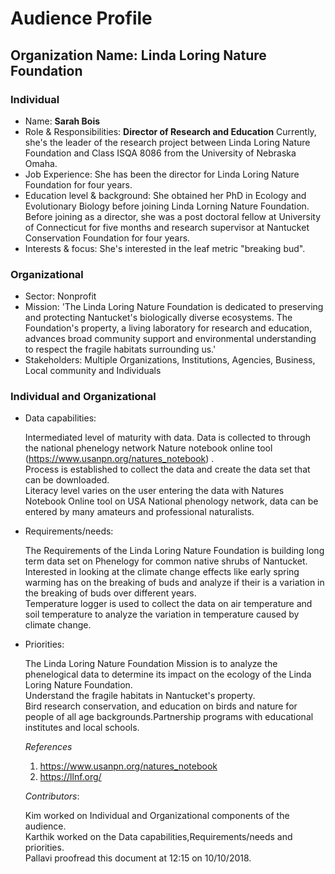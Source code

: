 
# Audience Profile 

## Organization Name: Linda Loring Nature Foundation 

### Individual
 * Name: **Sarah Bois** 
 * Role & Responsibilities: **Director of Research and Education** 
 Currently, she's the leader of the research project between Linda Loring Nature Foundation and Class ISQA 8086 from the University of Nebraska Omaha.<br/>
 * Job Experience: She has been the director for Linda Loring Nature Foundation for four years.<br/>
 * Education level & background: She obtained her PhD in Ecology and Evolutionary Biology before joining Linda Lorning Nature Foundation. Before joining as a director, she was a post doctoral fellow at University of Connecticut for five months and research supervisor at Nantucket Conservation Foundation for four years.<br/> 
 * Interests & focus: She's interested in the leaf metric "breaking bud".<br/>
    
 ### Organizational 
 * Sector: Nonprofit
 * Mission: 'The Linda Loring Nature Foundation is dedicated to preserving and protecting Nantucket's biologically diverse ecosystems. The Foundation's property, a living laboratory for research and education, advances broad community support and environmental understanding to respect the fragile habitats surrounding us.'
 * Stakeholders: Multiple Organizations, Institutions, Agencies, Business, Local community and Individuals
 
 ### Individual and Organizational 
 * Data capabilities: 
 
   Intermediated level of maturity with data. Data is collected to through the national phenelogy network Nature notebook online tool   (https://www.usanpn.org/natures_notebook) .<br/>
   Process is established to collect the data and create the data set that can be downloaded.<br/>
   Literacy level varies on the user entering the data with Natures Notebook Online tool on USA National phenology network, data can be entered by many amateurs and professional naturalists.<br/>
   
 * Requirements/needs: 
 
   The Requirements of the Linda Loring Nature Foundation is building long term data set on Phenelogy for common native shrubs of  Nantucket.<br/>
   Interested in looking at the climate change effects like early spring warming has on the breaking of buds and analyze if their is a variation in the breaking of buds over different years.<br/>
   Temperature logger is used to collect the data on air temperature and soil temperature to analyze the variation in temperature caused by climate change.
 
 * Priorities: 
 
    The Linda Loring Nature Foundation Mission is to analyze the phenelogical data to determine its impact on the ecology of the Linda Loring Nature Foundation.<br/>
    Understand the fragile habitats in Nantucket's property.<br/>
    Bird research conservation, and education on birds and nature for people of all age backgrounds.Partnership programs with   educational institutes and local schools. 
  
  
 
 
 
 
   _References_
    1. https://www.usanpn.org/natures_notebook
    2. https://llnf.org/
 
   _Contributors_:
   
   Kim worked on Individual and Organizational components of the audience.<br/>
   Karthik worked on the Data capabilities,Requirements/needs and priorities.<br/>
   Pallavi proofread this document at 12:15 on 10/10/2018.
   
 
